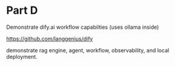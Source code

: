 # Part D
Demonstrate dify.ai workflow capabilties (uses ollama inside)

https://github.com/langgenius/dify 

demonstrate rag engine, agent, workflow, observability, and local deployment.

